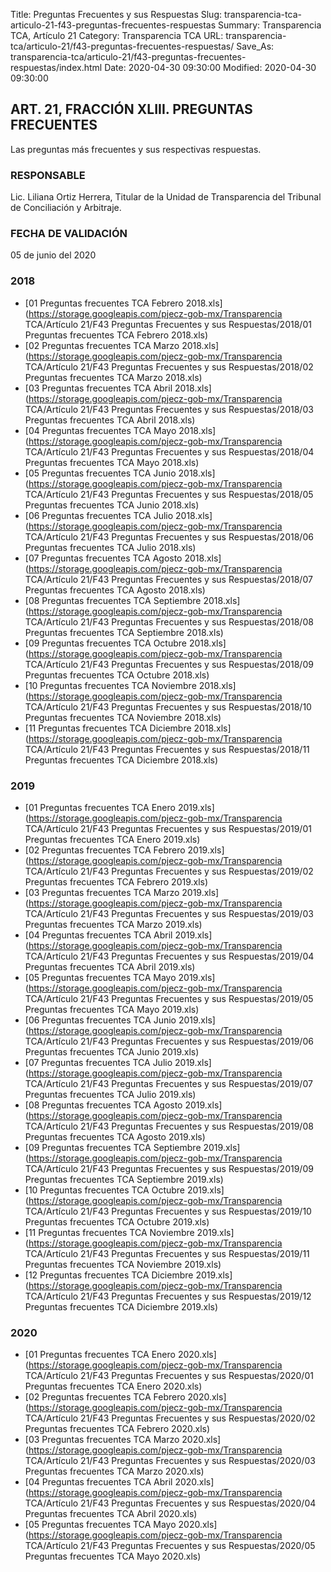 Title: Preguntas Frecuentes y sus Respuestas
Slug: transparencia-tca-articulo-21-f43-preguntas-frecuentes-respuestas
Summary: Transparencia TCA, Artículo 21
Category: Transparencia TCA
URL: transparencia-tca/articulo-21/f43-preguntas-frecuentes-respuestas/
Save_As: transparencia-tca/articulo-21/f43-preguntas-frecuentes-respuestas/index.html
Date: 2020-04-30 09:30:00
Modified: 2020-04-30 09:30:00


## ART. 21, FRACCIÓN XLIII. PREGUNTAS FRECUENTES

Las preguntas más frecuentes y sus respectivas respuestas.

### RESPONSABLE

Lic. Liliana Ortiz Herrera, Titular de la Unidad de Transparencia del Tribunal de Conciliación y Arbitraje.

### FECHA DE VALIDACIÓN

05 de junio del 2020


### 2018


* [01 Preguntas frecuentes TCA Febrero 2018.xls](https://storage.googleapis.com/pjecz-gob-mx/Transparencia TCA/Artículo 21/F43 Preguntas Frecuentes y sus Respuestas/2018/01 Preguntas frecuentes TCA Febrero 2018.xls)
* [02 Preguntas frecuentes TCA Marzo 2018.xls](https://storage.googleapis.com/pjecz-gob-mx/Transparencia TCA/Artículo 21/F43 Preguntas Frecuentes y sus Respuestas/2018/02 Preguntas frecuentes TCA Marzo 2018.xls)
* [03 Preguntas frecuentes TCA Abril 2018.xls](https://storage.googleapis.com/pjecz-gob-mx/Transparencia TCA/Artículo 21/F43 Preguntas Frecuentes y sus Respuestas/2018/03 Preguntas frecuentes TCA Abril 2018.xls)
* [04 Preguntas frecuentes TCA Mayo 2018.xls](https://storage.googleapis.com/pjecz-gob-mx/Transparencia TCA/Artículo 21/F43 Preguntas Frecuentes y sus Respuestas/2018/04 Preguntas frecuentes TCA Mayo 2018.xls)
* [05 Preguntas frecuentes TCA Junio 2018.xls](https://storage.googleapis.com/pjecz-gob-mx/Transparencia TCA/Artículo 21/F43 Preguntas Frecuentes y sus Respuestas/2018/05 Preguntas frecuentes TCA Junio 2018.xls)
* [06 Preguntas frecuentes TCA Julio 2018.xls](https://storage.googleapis.com/pjecz-gob-mx/Transparencia TCA/Artículo 21/F43 Preguntas Frecuentes y sus Respuestas/2018/06 Preguntas frecuentes TCA Julio 2018.xls)
* [07 Preguntas frecuentes TCA Agosto 2018.xls](https://storage.googleapis.com/pjecz-gob-mx/Transparencia TCA/Artículo 21/F43 Preguntas Frecuentes y sus Respuestas/2018/07 Preguntas frecuentes TCA Agosto 2018.xls)
* [08 Preguntas frecuentes TCA Septiembre 2018.xls](https://storage.googleapis.com/pjecz-gob-mx/Transparencia TCA/Artículo 21/F43 Preguntas Frecuentes y sus Respuestas/2018/08 Preguntas frecuentes TCA Septiembre 2018.xls)
* [09 Preguntas frecuentes TCA Octubre 2018.xls](https://storage.googleapis.com/pjecz-gob-mx/Transparencia TCA/Artículo 21/F43 Preguntas Frecuentes y sus Respuestas/2018/09 Preguntas frecuentes TCA Octubre 2018.xls)
* [10 Preguntas frecuentes TCA Noviembre 2018.xls](https://storage.googleapis.com/pjecz-gob-mx/Transparencia TCA/Artículo 21/F43 Preguntas Frecuentes y sus Respuestas/2018/10 Preguntas frecuentes TCA Noviembre 2018.xls)
* [11 Preguntas frecuentes TCA Diciembre 2018.xls](https://storage.googleapis.com/pjecz-gob-mx/Transparencia TCA/Artículo 21/F43 Preguntas Frecuentes y sus Respuestas/2018/11 Preguntas frecuentes TCA Diciembre 2018.xls)


### 2019


* [01 Preguntas frecuentes TCA Enero 2019.xls](https://storage.googleapis.com/pjecz-gob-mx/Transparencia TCA/Artículo 21/F43 Preguntas Frecuentes y sus Respuestas/2019/01 Preguntas frecuentes TCA Enero 2019.xls)
* [02 Preguntas frecuentes TCA Febrero 2019.xls](https://storage.googleapis.com/pjecz-gob-mx/Transparencia TCA/Artículo 21/F43 Preguntas Frecuentes y sus Respuestas/2019/02 Preguntas frecuentes TCA Febrero 2019.xls)
* [03 Preguntas frecuentes TCA Marzo 2019.xls](https://storage.googleapis.com/pjecz-gob-mx/Transparencia TCA/Artículo 21/F43 Preguntas Frecuentes y sus Respuestas/2019/03 Preguntas frecuentes TCA Marzo 2019.xls)
* [04 Preguntas frecuentes TCA Abril 2019.xls](https://storage.googleapis.com/pjecz-gob-mx/Transparencia TCA/Artículo 21/F43 Preguntas Frecuentes y sus Respuestas/2019/04 Preguntas frecuentes TCA Abril 2019.xls)
* [05 Preguntas frecuentes TCA Mayo 2019.xls](https://storage.googleapis.com/pjecz-gob-mx/Transparencia TCA/Artículo 21/F43 Preguntas Frecuentes y sus Respuestas/2019/05 Preguntas frecuentes TCA Mayo 2019.xls)
* [06 Preguntas frecuentes TCA Junio 2019.xls](https://storage.googleapis.com/pjecz-gob-mx/Transparencia TCA/Artículo 21/F43 Preguntas Frecuentes y sus Respuestas/2019/06 Preguntas frecuentes TCA Junio 2019.xls)
* [07 Preguntas frecuentes TCA Julio 2019.xls](https://storage.googleapis.com/pjecz-gob-mx/Transparencia TCA/Artículo 21/F43 Preguntas Frecuentes y sus Respuestas/2019/07 Preguntas frecuentes TCA Julio 2019.xls)
* [08 Preguntas frecuentes TCA Agosto 2019.xls](https://storage.googleapis.com/pjecz-gob-mx/Transparencia TCA/Artículo 21/F43 Preguntas Frecuentes y sus Respuestas/2019/08 Preguntas frecuentes TCA Agosto 2019.xls)
* [09 Preguntas frecuentes TCA Septiembre 2019.xls](https://storage.googleapis.com/pjecz-gob-mx/Transparencia TCA/Artículo 21/F43 Preguntas Frecuentes y sus Respuestas/2019/09 Preguntas frecuentes TCA Septiembre 2019.xls)
* [10 Preguntas frecuentes TCA Octubre 2019.xls](https://storage.googleapis.com/pjecz-gob-mx/Transparencia TCA/Artículo 21/F43 Preguntas Frecuentes y sus Respuestas/2019/10 Preguntas frecuentes TCA Octubre 2019.xls)
* [11 Preguntas frecuentes TCA Noviembre 2019.xls](https://storage.googleapis.com/pjecz-gob-mx/Transparencia TCA/Artículo 21/F43 Preguntas Frecuentes y sus Respuestas/2019/11 Preguntas frecuentes TCA Noviembre 2019.xls)
* [12 Preguntas frecuentes TCA Diciembre 2019.xls](https://storage.googleapis.com/pjecz-gob-mx/Transparencia TCA/Artículo 21/F43 Preguntas Frecuentes y sus Respuestas/2019/12 Preguntas frecuentes TCA Diciembre 2019.xls)


### 2020


* [01 Preguntas frecuentes TCA Enero 2020.xls](https://storage.googleapis.com/pjecz-gob-mx/Transparencia TCA/Artículo 21/F43 Preguntas Frecuentes y sus Respuestas/2020/01 Preguntas frecuentes TCA Enero 2020.xls)
* [02 Preguntas frecuentes TCA Febrero 2020.xls](https://storage.googleapis.com/pjecz-gob-mx/Transparencia TCA/Artículo 21/F43 Preguntas Frecuentes y sus Respuestas/2020/02 Preguntas frecuentes TCA Febrero 2020.xls)
* [03 Preguntas frecuentes TCA Marzo 2020.xls](https://storage.googleapis.com/pjecz-gob-mx/Transparencia TCA/Artículo 21/F43 Preguntas Frecuentes y sus Respuestas/2020/03 Preguntas frecuentes TCA Marzo 2020.xls)
* [04 Preguntas frecuentes TCA Abril 2020.xls](https://storage.googleapis.com/pjecz-gob-mx/Transparencia TCA/Artículo 21/F43 Preguntas Frecuentes y sus Respuestas/2020/04 Preguntas frecuentes TCA Abril 2020.xls)
* [05 Preguntas frecuentes TCA Mayo 2020.xls](https://storage.googleapis.com/pjecz-gob-mx/Transparencia TCA/Artículo 21/F43 Preguntas Frecuentes y sus Respuestas/2020/05 Preguntas frecuentes TCA Mayo 2020.xls)


